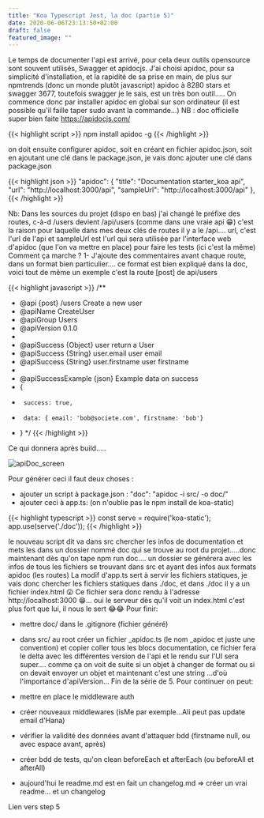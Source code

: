 ```yaml
---
title: "Koa Typescript Jest, la doc (partie 5)"
date: 2020-06-06T23:13:50+02:00
draft: false
featured_image: ""
---
```


Le temps de documenter l'api est arrivé, pour cela deux outils opensource sont souvent utilisés, Swagger et apidocjs.
J'ai choisi apidoc, pour sa simplicité d'installation, et la rapidité de sa prise en main, de plus sur npmtrends (donc un monde plutôt javascript) apidoc à 8280 stars et swagger 3677, toutefois swagger je le sais, est un très bon outil…..
On commence donc par installer apidoc en global sur son ordinateur (il est possible qu'il faille taper sudo avant la commande…)
NB : doc officielle super bien faite https://apidocjs.com/

{{< highlight script >}}
npm install apidoc -g
{{< /highlight >}}

on doit ensuite configurer apidoc, soit en créant en fichier apidoc.json, soit en ajoutant une clé dans le package.json, je vais donc ajouter une clé dans package.json

{{< highlight json >}}
"apidoc": {
"title": "Documentation starter_koa api",
"url": "http://localhost:3000/api",
"sampleUrl": "http://localhost:3000/api"
},
{{< /highlight >}}

Nb: Dans les sources du projet (dispo en bas) j'ai changé le préfixe des routes, c-à-d /users devient /api/users (comme dans une vraie api 😁)
c'est la raison pour laquelle dans mes deux clés de routes il y a le /api….
url, c'est l'url de l'api et sampleUrl est l'url qui sera utilisée par l'interface web d'apidoc (que l'on va mettre en place) pour faire les tests (ici c'est la même)
Comment ça marche ?
1- J'ajoute des commentaires avant chaque route, dans un format bien particulier…. ce format est bien expliqué dans la doc, voici tout de même un exemple c'est la route [post] de api/users

{{< highlight javascript >}}
/**
* @api {post} /users Create a new user
* @apiName CreateUser
* @apiGroup Users
* @apiVersion 0.1.0
*
* @apiSuccess {Object} user return a User
* @apiSuccess {String} user.email user email
* @apiSuccess {String} user.firstname user firstname
*
* @apiSuccessExample {json} Example data on success
* {
*      success: true,
*      data: { email: 'bob@societe.com', firstname: 'bob'}
* }
*/
{{< /highlight >}}

Ce qui donnera après build.....


![apiDoc_screen](/images/apiDoc_screen.png)

Pour générer ceci il faut deux choses :

- ajouter un script à package.json : "doc": "apidoc -i src/ -o doc/"
- ajouter ceci à app.ts: (on n'oublie pas le npm install de koa-static)

{{< highlight typescript >}}
const serve = require('koa-static');
app.use(serve('./doc'));
{{< /highlight >}}

le nouveau script dit va dans src chercher les infos de documentation et mets les dans un dossier nommé doc qui se trouve au root du projet…..donc maintenant dès qu'on tape npm run doc…. un dossier se générera avec les infos de tous les fichiers se trouvant dans src et ayant des infos aux formats apidoc (les routes)
La modif d'app.ts sert à servir les fichiers statiques, je vais donc chercher les fichiers statiques dans ./doc, et dans ./doc il y a un fichier index.html 😮
Ce fichier sera donc rendu à l'adresse http://localhost:3000 😁… oui le serveur dès qu'il voit un index.html c'est plus fort que lui, il nous le sert 😂😂
Pour finir:

- mettre doc/ dans le .gitignore (fichier généré)
- dans src/ au root créer un fichier _apidoc.ts (le nom _apidoc et juste une convention) et copier coller tous les blocs documentation, ce fichier fera le delta avec les différentes version de l'api et le rendu sur l'UI sera super…. comme ça on voit de suite si un objet à changer de format ou si on devait envoyer un objet et maintenant c'est une string …d'où l'importance d'apiVersion…
Fin de la série de 5.
Pour continuer on peut:

- mettre en place le middleware auth
- créer nouveaux middlewares (isMe par exemple…Ali peut pas update email d'Hana)
- vérifier la validité des données avant d'attaquer bdd (firstname null, ou avec espace avant, après)
- créer bdd de tests, qu'on clean beforeEach et afterEach (ou beforeAll et afterAll) 
- aujourd'hui le readme.md est en fait un changelog.md => créer un vrai readme… et un changelog

Lien vers step 5




